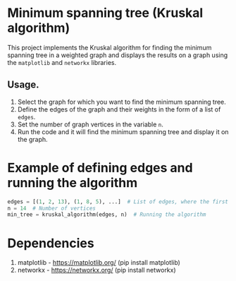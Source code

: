 # Minimum spanning tree (Kruskal algorithm)

This project implements the Kruskal algorithm for finding the minimum spanning tree in a weighted graph and displays the results on a graph using the `matplotlib` and `networkx` libraries.

## Usage.

1. Select the graph for which you want to find the minimum spanning tree.
2. Define the edges of the graph and their weights in the form of a list of `edges`.
3. Set the number of graph vertices in the variable `n`.
4. Run the code and it will find the minimum spanning tree and display it on the graph.

# Example of defining edges and running the algorithm

```python
edges = [(1, 2, 13), (1, 8, 5), ...]  # List of edges, where the first two numbers are the numbers of vertices, and the third number is the weight of the edge between them.
n = 14  # Number of vertices
min_tree = kruskal_algorithm(edges, n)  # Running the algorithm
```

# Dependencies

1. matplotlib - https://matplotlib.org/    (pip install matplotlib)
2. networkx - https://networkx.org/    (pip install networkx)

